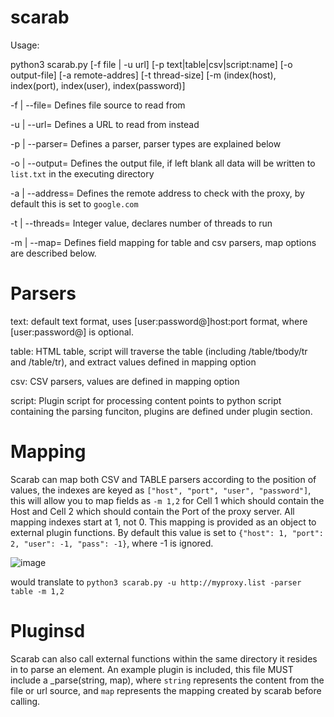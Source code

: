 # scarab

Usage:

python3 scarab.py [-f file | -u url] [-p text|table|csv|script:name] [-o output-file] [-a remote-addres] [-t thread-size] [-m (index(host), index(port), index(user), index(password)]
  
  -f <file> | --file=<file>       Defines file source to read from
  
  -u <url>  | --url=<url>         Defines a URL to read from instead
  
  -p <parser> | --parser=<parser> Defines a parser, parser types are explained below
  
  -o <file> | --output=<file>     Defines the output file, if left blank all data will be written to `list.txt` in the executing directory
  
  -a <host> | --address=<host>    Defines the remote address to check with the proxy, by default this is set to `google.com`
  
  -t <size> | --threads=<size>    Integer value, declares number of threads to run
  
  -m <map>  | --map=<map>         Defines field mapping for table and csv parsers, map options are described below.
  
  
# Parsers
  
  text: default text format, uses [user:password@]host:port format, where [user:password@] is optional.
  
  table: HTML table, script will traverse the table (including /table/tbody/tr and /table/tr), and extract values defined in mapping option
  
  csv:   CSV parsers, values are defined in mapping option
  
  script: Plugin script for processing content points to python script containing the parsing funciton, plugins are defined under plugin section.
  
  
# Mapping
  
  Scarab can map both CSV and TABLE parsers according to the position of values, the indexes are keyed as `["host", "port", "user", "password"]`, this will allow you to map fields as `-m 1,2` for Cell 1 which should contain the Host and Cell 2 which should contain the Port of the proxy server.  All mapping indexes start at 1, not 0.  This mapping is provided as an object to external plugin functions.  By default this value is set to `{"host": 1, "port": 2, "user": -1, "pass": -1}`, where -1 is ignored.
  
  ![image](https://user-images.githubusercontent.com/97387095/148680008-dc7f2b9f-cec6-47ff-be4d-7867d984d389.png)
  
  would translate to `python3 scarab.py -u http://myproxy.list -parser table -m 1,2`
  
# Pluginsd
  
  Scarab can also call external functions within the same directory it resides in to parse an element.  An example plugin is included, this file MUST include a _parse(string, map), where `string` represents the content from the file or url source, and `map` represents the mapping created by scarab before calling.
